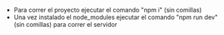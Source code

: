 - Para correr el proyecto ejecutar el comando "npm i" (sin comillas)
- Una vez instalado el node_modules ejecutar el comando "npm run dev" (sin comillas) para correr el servidor